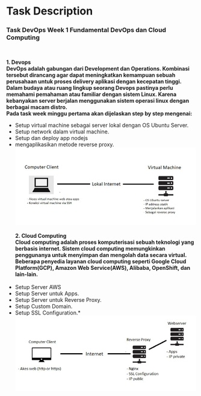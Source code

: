 # Task Description
### Task DevOps Week 1 Fundamental DevOps dan Cloud Computing 
<br>

**1. Devops**<br>
**DevOps adalah gabungan dari Development dan Operations. Kombinasi tersebut dirancang agar dapat meningkatkan kemampuan sebuah perusahaan untuk proses delivery aplikasi dengan kecepatan tinggi.**<br>
**Dalam budaya atau ruang lingkup seorang Devops pastinya perlu memahami pemahaman atau familiar dengan sistem Linux. Karena kebanyakan server berjalan menggunakan sistem operasi linux dengan berbagai macam distro.**<br>
**Pada task week minggu pertama akan dijelaskan step by step mengenai:**<br>
* Setup virtual machine sebagai server lokal dengan OS Ubuntu Server.
* Setup network dalam virtual machine.
* Setup dan deploy app nodejs
* mengaplikasikan metode reverse proxy.
![Gambar 1 ](gambar1.jpg)<br><br>
**2. Cloud Computing**<br>
**Cloud computing adalah proses komputerisasi sebuah teknologi yang berbasis internet. Sistem cloud computing memungkinkan penggunanya untuk menyimpan dan mengolah data secara virtual.**<br>
**Beberapa penyedia layanan cloud computing seperti Google Cloud Platform(GCP), Amazon Web Service(AWS), Alibaba, OpenShift, dan lain-lain.**<br><br>
* Setup Server AWS
* Setup Server untuk Apps.
* Setup Server untuk Reverse Proxy.
* Setup Custom Domain.
* Setup SSL Configuration.*
![Gambar 2 ](gambar2.jpg)<br><br>
